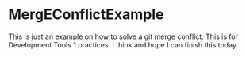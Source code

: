 # MergEConflictExample
This is just an example on how to solve a git merge conflict.
This is for Development Tools 1 practices. 
I think and hope I can finish this today. 
